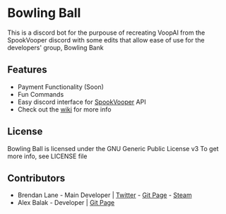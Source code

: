 # Bowling Ball

This is a discord bot for the purpouse of recreating VoopAI from the SpookVooper discord with some edits that allow ease of use for the developers' group, Bowling Bank

## Features
* Payment Functionality (Soon)
* Fun Commands
* Easy discord interface for [SpookVooper](spookvooper.com) API
* Check out the [wiki](https://git.imbl.me/brendanlane/bowling-ball/-/wikis/home) for more info

## License
Bowling Ball is licensed under the GNU Generic Public License v3
To get more info, see LICENSE file

## Contributors
* Brendan Lane - Main Developer | [Twitter](https://twitter.com/LoafOfGreenbean) - [Git Page](https://git.imbl.me/brendanlane) - [Steam](https://steamcommunity.com/id/pablogonzales2007/)
* Alex Balak - Developer | [Git Page](https://git.imbl.me/elbowbread)
